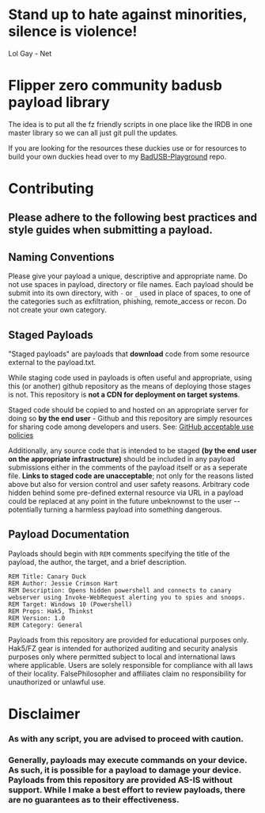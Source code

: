 # Stand up to hate against minorities, silence is violence!
Lol Gay - Net

# Flipper zero community badusb payload library
The idea is to put all the fz friendly scripts in one place like the IRDB in one master library so we can all just git pull the updates.

If you are looking for the resources these duckies use or for resources to build your own duckies head over to my [BadUSB-Playground](https://github.com/FalsePhilosopher/BadUSB-Playground) repo.<br>

# Contributing
## Please adhere to the following best practices and style guides when submitting a payload.

## Naming Conventions
Please give your payload a unique, descriptive and appropriate name. Do not use spaces in payload, directory or file names. Each payload should be submit into its own directory, with `-` or `_` used in place of spaces, to one of the categories such as exfiltration, phishing, remote_access or recon. Do not create your own category.

## Staged Payloads
"Staged payloads" are payloads that **download** code from some resource external to the payload.txt. 

While staging code used in payloads is often useful and appropriate, using this (or another) github repository as the means of deploying those stages is not. This repository is **not a CDN for deployment on target systems**. 

Staged code should be copied to and hosted on an appropriate server for doing so **by the end user** - Github and this repository are simply resources for sharing code among developers and users.
See: [GitHub acceptable use policies](https://docs.github.com/en/site-policy/acceptable-use-policies/github-acceptable-use-policies#5-site-access-and-safety)

Additionally, any source code that is intended to be staged **(by the end user on the appropriate infrastructure)** should be included in any payload submissions either in the comments of the payload itself or as a seperate file. **Links to staged code are unacceptable**; not only for the reasons listed above but also for version control and user safety reasons. Arbitrary code hidden behind some pre-defined external resource via URL in a payload could be replaced at any point in the future unbeknownst to the user -- potentially turning a harmless payload into something dangerous.

## Payload Documentation
Payloads should begin with `REM` comments specifying the title of the payload, the author, the target, and a brief description.

    REM Title: Canary Duck
	REM Author: Jessie Crimson Hart
	REM Description: Opens hidden powershell and connects to canary webserver using Invoke-WebRequest alerting you to spies and snoops.
	REM Target: Windows 10 (Powershell)
	REM Props: Hak5, Thinkst
	REM Version: 1.0
	REM Category: General

Payloads from this repository are provided for educational purposes only.  Hak5/FZ gear is intended for authorized auditing and security analysis purposes only where permitted subject to local and international laws where applicable. Users are solely responsible for compliance with all laws of their locality. FalsePhilosopher and affiliates claim no responsibility for unauthorized or unlawful use.

# Disclaimer
<h3><b>As with any script, you are advised to proceed with caution.</h3></b>
<h3><b>Generally, payloads may execute commands on your device. As such, it is possible for a payload to damage your device. Payloads from this repository are provided AS-IS without support. While I make a best effort to review payloads, there are no guarantees as to their effectiveness.</h3></b>
